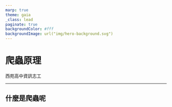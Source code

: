 ```yaml
---
marp: true
theme: gaia
_class: lead
paginate: true
backgroundColor: #fff
backgroundImage: url("img/hero-background.svg")
---
```

<style>
marp-pre{
     border-radius: 13px;
}
code{
    border-radius: 7px;
}
</style>
# **爬蟲原理**


西苑高中資訊志工

---
## 什麼是爬蟲呢
